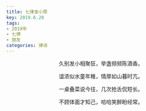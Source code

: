 ```yaml
---
title: 七律发小聚
key: 2019.6.28
tags: 
- 2019年 
- 七律
- 朋友
categories: 律诗
---
```


<p align="center">久别发小相聚狂，举盏频频陈酒香。
</p>
<p align="center">谊浓似水童年稚，情厚如山暮时亢。
</p>
<p align="center">一桌叠菜说今往，几次抢舌侃短长。
</p>
<p align="center">不顾体面才知己，哈哈笑醉盼经常。
</p>

